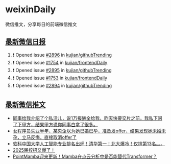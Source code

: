 # weixinDaily
微信推文，分享每日的前端微信推文

## [最新微信日报](https://github.com/kujian/weixinDaily/issues)

<!--START_SECTION:activity-->
1. ❗ Opened issue [#2896](https://github.com/kujian/githubTrending/issues/2896) in [kujian/githubTrending](https://github.com/kujian/githubTrending)
2. ❗ Opened issue [#1754](https://github.com/kujian/frontendDaily/issues/1754) in [kujian/frontendDaily](https://github.com/kujian/frontendDaily)
3. ❗ Opened issue [#2895](https://github.com/kujian/githubTrending/issues/2895) in [kujian/githubTrending](https://github.com/kujian/githubTrending)
4. ❗ Opened issue [#1753](https://github.com/kujian/frontendDaily/issues/1753) in [kujian/frontendDaily](https://github.com/kujian/frontendDaily)
5. ❗ Opened issue [#2894](https://github.com/kujian/githubTrending/issues/2894) in [kujian/githubTrending](https://github.com/kujian/githubTrending)
<!--END_SECTION:activity-->


## [最新微信推文](https://weixin.qdkfweb.cn/)

<!-- BLOG-POST-LIST:START -->
- [同事给我介绍了个私活儿，说1万报酬全给我，昨天快要交片之前，我私下问了下甲方，结果甲方说你同事白拿了很多。](https://weixin.qdkfweb.cn/49606.html)
- [女程序员失业半年，某央企以为她已婚已孕，准备发offer，结果发现她未婚未孕，立马反悔，直接取消offer了](https://weixin.qdkfweb.cn/49607.html)
- [软科中国大学人工智能专业排名出炉！清华第一！北大爆冷！仅排第13名。。。](https://weixin.qdkfweb.cn/49632.html)
- [2025届校招又爆了！](https://weixin.qdkfweb.cn/49633.html)
- [PointMamba迎来更新！​Mamba在点云分析中是否能替代Transformer？](https://weixin.qdkfweb.cn/49634.html)
<!-- BLOG-POST-LIST:END -->